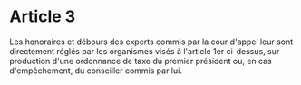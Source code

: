 # Article 3

Les honoraires et débours des experts commis par la cour d'appel leur sont directement réglés par les organismes visés à l'article 1er ci-dessus, sur production d'une ordonnance de taxe du premier président ou, en cas d'empêchement, du conseiller commis par lui.
